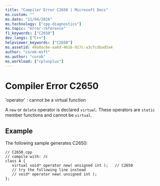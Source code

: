 ```yaml
---
title: "Compiler Error C2650 | Microsoft Docs"
ms.custom: ""
ms.date: "11/04/2016"
ms.technology: ["cpp-diagnostics"]
ms.topic: "error-reference"
f1_keywords: ["C2650"]
dev_langs: ["C++"]
helpviewer_keywords: ["C2650"]
ms.assetid: 49a8ac6e-aa6d-4616-917c-a3cfcdbad5a4
author: "corob-msft"
ms.author: "corob"
ms.workload: ["cplusplus"]
---
```

# Compiler Error C2650
'operator' : cannot be a virtual function  
  
 A `new` or `delete` operator is declared `virtual`. These operators are `static` member functions and cannot be `virtual`.  
  
## Example  
 The following sample generates C2650:  
  
```  
// C2650.cpp  
// compile with: /c  
class A {  
   virtual void* operator new( unsigned int );   // C2650  
   // try the following line instead  
   // void* operator new( unsigned int );  
};  
```
